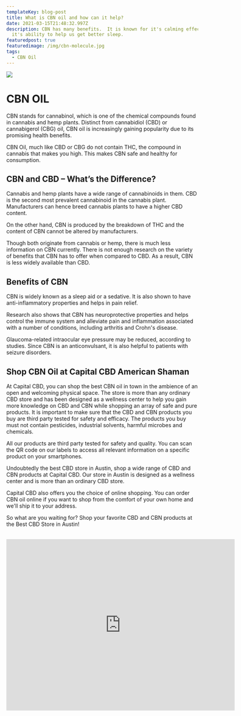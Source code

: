 ```yaml
---
templateKey: blog-post
title: What is CBN oil and how can it help?
date: 2021-03-15T21:48:32.997Z
description: CBN has many benefits.  It is known for it's calming effects and
  it's ability to help us get better sleep.
featuredpost: true
featuredimage: /img/cbn-molecule.jpg
tags:
  - CBN Oil
---
```

![](/img/cbn-molecule.jpg)

# CBN OIL

CBN stands for cannabinol, which is one of the chemical compounds found in cannabis and hemp plants. Distinct from cannabidiol (CBD) or cannabigerol (CBG) oil, CBN oil is increasingly gaining popularity due to its promising health benefits.

CBN Oil, much like CBD or CBG do not contain THC, the compound in cannabis that makes you high. This makes CBN safe and healthy for consumption.

## CBN and CBD – What’s the Difference?

Cannabis and hemp plants have a wide range of cannabinoids in them. CBD is the second most prevalent cannabinoid in the cannabis plant. Manufacturers can hence breed cannabis plants to have a higher CBD content. 

On the other hand, CBN is produced by the breakdown of THC and the content of CBN cannot be altered by manufacturers.

Though both originate from cannabis or hemp, there is much less information on CBN currently. There is not enough research on the variety of benefits that CBN has to offer when compared to CBD. As a result, CBN is less widely available than CBD.

## Benefits of CBN

CBN is widely known as a sleep aid or a sedative. It is also shown to have anti-inflammatory properties and helps in pain relief.

Research also shows that CBN has neuroprotective properties and helps control the immune system and alleviate pain and inflammation associated with a number of conditions, including arthritis and Crohn's disease.

Glaucoma-related intraocular eye pressure may be reduced, according to studies. Since CBN is an anticonvulsant, it is also helpful to patients with seizure disorders.

## Shop CBN Oil at Capital CBD American Shaman

At Capital CBD, you can shop the best CBN oil in town in the ambience of an open and welcoming physical space. The store is more than any ordinary CBD store and has been designed as a wellness center to help you gain more knowledge on CBD and CBN while shopping an array of safe and pure products.  It is important to make sure that the CBD and CBN products you buy are third party tested for safety and efficacy. The products you buy must not contain pesticides, industrial solvents, harmful microbes and chemicals.

 All our products are third party tested for safety and quality. You can scan the QR code on our labels to access all relevant information on a specific product on your smartphones.

Undoubtedly the best CBD store in Austin, shop a wide range of CBD and CBN products at Capital CBD. Our store in Austin is designed as a wellness center and is more than an ordinary CBD store. 

Capital CBD also offers you the choice of online shopping. You can order CBN oil online if you want to shop from the comfort of your own home and we'll ship it to your address. 

So what are you waiting for? Shop your favorite CBD and CBN products at the Best CBD Store in Austin!

<br>

<center><iframe src="https://www.google.com/maps/embed?pb=!1m18!1m12!1m3!1d3442.5441840515764!2d-97.7283884!3d30.363901699999996!2m3!1f0!2f0!3f0!3m2!1i1024!2i768!4f13.1!3m3!1m2!1s0x8644cb31a4fe226f%3A0x34275657f2964730!2sCapital%20CBD%20American%20Shaman!5e0!3m2!1sen!2sus!4v1667507515248!5m2!1sen!2sus" width="600" height="450" style="border:0;" allowfullscreen="" loading="lazy" referrerpolicy="no-referrer-when-downgrade"></iframe><center/>